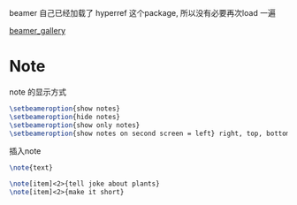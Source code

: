 beamer 自己已经加载了 hyperref 这个package, 所以没有必要再次load 一遍

[beamer_gallery](http://deic.uab.es/~iblanes/beamer_gallery/)

# Note
note 的显示方式
```Latex
\setbeameroption{show notes}
\setbeameroption{hide notes}
\setbeameroption{show only notes}
\setbeameroption{show notes on second screen = left} right, top, bottom
```

插入note
```Latex
\note{text}

\note[item]<2>{tell joke about plants}
\note[item]<2>{make it short}
```
